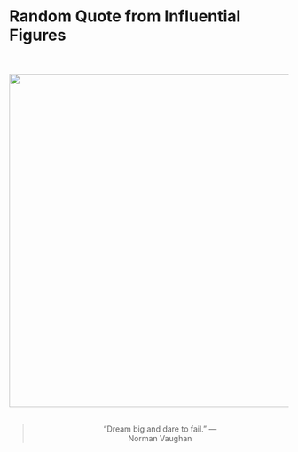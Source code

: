 # Random Quote from Influential Figures

<div align="center">
  <br>
  <br>
  <a href="https://en.wikipedia.org/wiki/Norman_D._Vaughan" title="Norman D. Vaughan - Wikipedia"><img src="https://upload.wikimedia.org/wikipedia/commons/thumb/d/db/With_byrd_at_the_south_pole_1930_poster.jpg/170px-With_byrd_at_the_south_pole_1930_poster.jpg" width="600px"></a>
  <br>
  <br>
  <blockquote>&ldquo;Dream big and dare to fail.&rdquo; &mdash; <footer>Norman Vaughan</footer></blockquote>
</div>
  